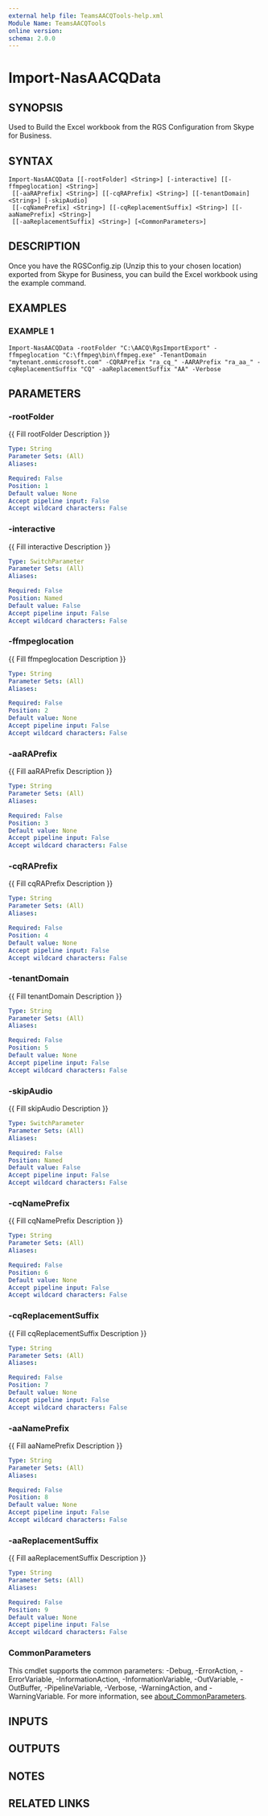 ```yaml
---
external help file: TeamsAACQTools-help.xml
Module Name: TeamsAACQTools
online version:
schema: 2.0.0
---
```


# Import-NasAACQData

## SYNOPSIS
Used to Build the Excel workbook from the RGS Configuration from Skype for Business.

## SYNTAX

```
Import-NasAACQData [[-rootFolder] <String>] [-interactive] [[-ffmpeglocation] <String>]
 [[-aaRAPrefix] <String>] [[-cqRAPrefix] <String>] [[-tenantDomain] <String>] [-skipAudio]
 [[-cqNamePrefix] <String>] [[-cqReplacementSuffix] <String>] [[-aaNamePrefix] <String>]
 [[-aaReplacementSuffix] <String>] [<CommonParameters>]
```

## DESCRIPTION
Once you have the RGSConfig.zip (Unzip this to your chosen location) exported from Skype for Business, you can build the Excel workbook using the example command.

## EXAMPLES

### EXAMPLE 1
```
Import-NasAACQData -rootFolder "C:\AACQ\RgsImportExport" -ffmpeglocation "C:\ffmpeg\bin\ffmpeg.exe" -TenantDomain "mytenant.onmicrosoft.com" -CQRAPrefix "ra_cq_" -AARAPrefix "ra_aa_" -cqReplacementSuffix "CQ" -aaReplacementSuffix "AA" -Verbose
```

## PARAMETERS

### -rootFolder
{{ Fill rootFolder Description }}

```yaml
Type: String
Parameter Sets: (All)
Aliases:

Required: False
Position: 1
Default value: None
Accept pipeline input: False
Accept wildcard characters: False
```

### -interactive
{{ Fill interactive Description }}

```yaml
Type: SwitchParameter
Parameter Sets: (All)
Aliases:

Required: False
Position: Named
Default value: False
Accept pipeline input: False
Accept wildcard characters: False
```

### -ffmpeglocation
{{ Fill ffmpeglocation Description }}

```yaml
Type: String
Parameter Sets: (All)
Aliases:

Required: False
Position: 2
Default value: None
Accept pipeline input: False
Accept wildcard characters: False
```

### -aaRAPrefix
{{ Fill aaRAPrefix Description }}

```yaml
Type: String
Parameter Sets: (All)
Aliases:

Required: False
Position: 3
Default value: None
Accept pipeline input: False
Accept wildcard characters: False
```

### -cqRAPrefix
{{ Fill cqRAPrefix Description }}

```yaml
Type: String
Parameter Sets: (All)
Aliases:

Required: False
Position: 4
Default value: None
Accept pipeline input: False
Accept wildcard characters: False
```

### -tenantDomain
{{ Fill tenantDomain Description }}

```yaml
Type: String
Parameter Sets: (All)
Aliases:

Required: False
Position: 5
Default value: None
Accept pipeline input: False
Accept wildcard characters: False
```

### -skipAudio
{{ Fill skipAudio Description }}

```yaml
Type: SwitchParameter
Parameter Sets: (All)
Aliases:

Required: False
Position: Named
Default value: False
Accept pipeline input: False
Accept wildcard characters: False
```

### -cqNamePrefix
{{ Fill cqNamePrefix Description }}

```yaml
Type: String
Parameter Sets: (All)
Aliases:

Required: False
Position: 6
Default value: None
Accept pipeline input: False
Accept wildcard characters: False
```

### -cqReplacementSuffix
{{ Fill cqReplacementSuffix Description }}

```yaml
Type: String
Parameter Sets: (All)
Aliases:

Required: False
Position: 7
Default value: None
Accept pipeline input: False
Accept wildcard characters: False
```

### -aaNamePrefix
{{ Fill aaNamePrefix Description }}

```yaml
Type: String
Parameter Sets: (All)
Aliases:

Required: False
Position: 8
Default value: None
Accept pipeline input: False
Accept wildcard characters: False
```

### -aaReplacementSuffix
{{ Fill aaReplacementSuffix Description }}

```yaml
Type: String
Parameter Sets: (All)
Aliases:

Required: False
Position: 9
Default value: None
Accept pipeline input: False
Accept wildcard characters: False
```

### CommonParameters
This cmdlet supports the common parameters: -Debug, -ErrorAction, -ErrorVariable, -InformationAction, -InformationVariable, -OutVariable, -OutBuffer, -PipelineVariable, -Verbose, -WarningAction, and -WarningVariable. For more information, see [about_CommonParameters](http://go.microsoft.com/fwlink/?LinkID=113216).

## INPUTS

## OUTPUTS

## NOTES

## RELATED LINKS
